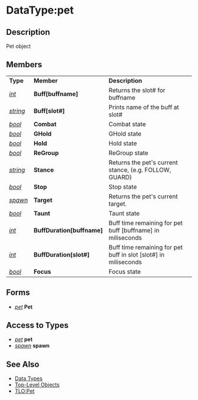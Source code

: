 # DataType:pet

## Description

Pet object

## Members

|  |  |  |
| :--- | :--- | :--- |
| **Type** | **Member** | **Description** |
| [_int_](datatype-int.md) | **Buff\[buffname\]** | Returns the slot\# for buffname |
| [_string_](datatype-string.md) | **Buff\[slot\#\]** | Prints name of the buff at slot\# |
| [_bool_](datatype-bool.md) | **Combat** | Combat state |
| [_bool_](datatype-bool.md) | **GHold** | GHold state |
| [_bool_](datatype-bool.md) | **Hold** | Hold state |
| [_bool_](datatype-bool.md) | **ReGroup** | ReGroup state |
| [_string_](datatype-string.md) | **Stance** | Returns the pet's current stance, \(e.g. FOLLOW, GUARD\) |
| [_bool_](datatype-bool.md) | **Stop** | Stop state |
| [_spawn_](datatype-spawn.md) | **Target** | Returns the pet's current target. |
| [_bool_](datatype-bool.md) | **Taunt** | Taunt state |
| [_int_](datatype-int.md) | **BuffDuration\[buffname\]** | Buff time remaining for pet buff \[buffname\] in miliseconds |
| [_int_](datatype-int.md) | **BuffDuration\[slot\#\]** | Buff time remaining for pet buff in slot \[slot\#\] in miliseconds |
| [_bool_](datatype-bool.md) | **Focus** | Focus state |

## Forms

* [_pet_](datatype-pet.md) **Pet**

## Access to Types

* [_pet_](datatype-pet.md) **pet**
* [_spawn_](datatype-spawn.md) **spawn**

## See Also

* [Data Types](./)
* [Top-Level Objects](../top-level-objects/)
* [TLO:Pet](../top-level-objects/tlo-pet.md)

